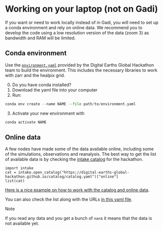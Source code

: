 # Working on your laptop (not on Gadi)

If you want or need to work locally instead of in Gadi, you will need to set up a conda environment and rely on online data. We recommend you to develop the code using a low resolution version of the data (zoom 3) as bandwidth and RAM will be limited. 

## Conda environment

Use the [`environment.yaml`](https://github.com/digital-earths-global-hackathon/tools/blob/main/python_envs/environment.yaml) provided by the Digital Earths Global Hackathon team to build the environment. This includes the necessary libraries to work with zarr and the healpix grid. 

0. Do you have conda installed?
1. Download the yaml file into your computer
2. Run:

```python
conda env create --name NAME --file path/to/environment.yaml
```
3. Activate your new environment with

```python
conda activate NAME
```


## Online data

A few nodes have made some of the data available online, including some of the simulations, observations and reanalysis. The best way to get the list of available data is by checking the [intake catalog](https://digital-earths-global-hackathon.github.io/catalog/) for the hackathon.

```
import intake
cat = intake.open_catalog("https://digital-earths-global-hackathon.github.io/catalog/catalog.yaml")["online"]
list(cat)
```

[Here is a nice example on how to work with the catalog and online data](https://github.com/digital-earths-global-hackathon/hk25-teams/blob/main/hk25-tutorials/simple_plot.ipynb).

You can also check the list along with the URLs [in this yaml file](https://github.com/digital-earths-global-hackathon/catalog/blob/main/online/main.yaml).

> [!NOTE]
> If you read any data and you get a bunch of `nan`s it means that the data is not available yet. 
